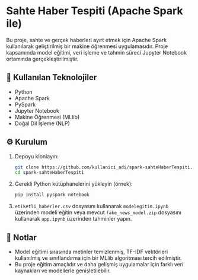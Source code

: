 # Sahte Haber Tespiti (Apache Spark ile)

Bu proje, sahte ve gerçek haberleri ayırt etmek için Apache Spark kullanılarak geliştirilmiş bir makine öğrenmesi uygulamasıdır. Proje kapsamında model eğitimi, veri işleme ve tahmin süreci Jupyter Notebook ortamında gerçekleştirilmiştir.

## 🧠 Kullanılan Teknolojiler

- Python
- Apache Spark
- PySpark
- Jupyter Notebook
- Makine Öğrenmesi (MLlib)
- Doğal Dil İşleme (NLP)

## ⚙️ Kurulum

1. Depoyu klonlayın:
    ```bash
    git clone https://github.com/kullanici_adi/spark-sahteHaberTespiti.git
    cd spark-sahteHaberTespiti
    ```

2. Gerekli Python kütüphanelerini yükleyin (örnek):
    ```bash
    pip install pyspark notebook
    ```

3. `etiketli_haberler.csv` dosyasını kullanarak `modelegitim.ipynb` üzerinden modeli eğitin veya mevcut `fake_news_model.zip` dosyasını kullanarak `app.ipynb` üzerinden tahminler yapın.

## 📝 Notlar

- Model eğitimi sırasında metinler temizlenmiş, TF-IDF vektörleri kullanılmış ve sınıflandırma için bir MLlib algoritması tercih edilmiştir.
- Bu proje eğitim amaçlıdır ve daha gelişmiş uygulamalar için farklı veri kaynakları ve modellerle genişletilebilir.
